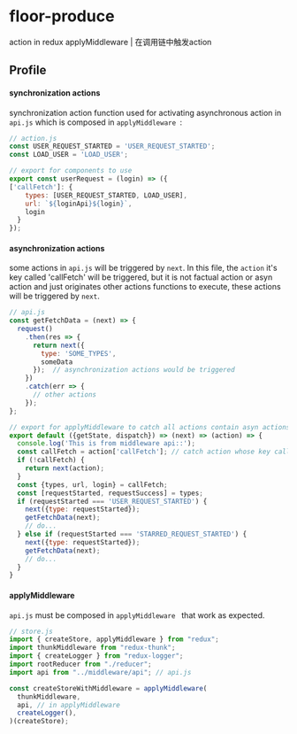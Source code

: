 # floor-produce
action in redux applyMiddleware | 在调用链中触发action

## Profile

#### synchronization actions 


synchronization action  function used for activating asynchronous action in ` api.js `  which is composed in ` applyMiddleware  `:

```js
// action.js
const USER_REQUEST_STARTED = 'USER_REQUEST_STARTED';
const LOAD_USER = 'LOAD_USER';

// export for components to use
export const userRequest = (login) => ({
['callFetch']: {
    types: [USER_REQUEST_STARTED, LOAD_USER],
    url: `${loginApi}${login}`,
    login
  }
});

```

#### asynchronization actions

some actions in ` api.js ` will be triggered by ` next `. In this file, the `action` it's key called 'callFetch' will be triggered, but it is not factual action or asyn action and just originates other actions functions to execute, these actions will be triggered by ` next `.

```js
// api.js
const getFetchData = (next) => {
  request()
    .then(res => {
      return next({
        type: 'SOME_TYPES',
        someData
      });  // asynchronization actions would be triggered
    })
    .catch(err => {
      // other actions
    });
};

// export for applyMiddleware to catch all actions contain asyn actions
export default ({getState, dispatch}) => (next) => (action) => {
  console.log('This is from middleware api::');
  const callFetch = action['callFetch']; // catch action whose key called callFetch, you could also regard as an Object  
  if (!callFetch) {
    return next(action);
  }
  const {types, url, login} = callFetch;
  const [requestStarted, requestSuccess] = types;
  if (requestStarted === 'USER_REQUEST_STARTED') {
    next({type: requestStarted});
    getFetchData(next);
    // do...
  } else if (requestStarted === 'STARRED_REQUEST_STARTED') {
    next({type: requestStarted});
    getFetchData(next);
    // do...
  }
}

```


#### applyMiddleware

`api.js`  must be composed in ` applyMiddleware  ` that work as expected.

```js
// store.js
import { createStore, applyMiddleware } from "redux";
import thunkMiddleware from "redux-thunk";
import { createLogger } from "redux-logger";
import rootReducer from "./reducer";
import api from "../middleware/api"; // api.js

const createStoreWithMiddleware = applyMiddleware(
  thunkMiddleware,
  api, // in applyMiddleware
  createLogger(),
)(createStore);

```


